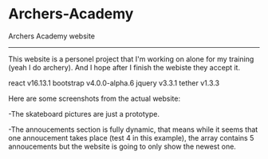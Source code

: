 # Archers-Academy
Archers Academy website

--------------------------------------------

This website is a personel project that I'm working on alone for my training (yeah I do archery).
And I hope after I finish the webiste they accept it.

react v16.13.1
bootstrap v4.0.0-alpha.6
jquery v3.3.1
tether v1.3.3



Here are some screenshots from the actual website:

 
-The skateboard pictures are just a prototype. 

 

-The annoucements section is fully dynamic, that means while it seems that one annoucement takes place (test 4 in this example),  the array contains 5 annoucements but the website is going to only show the newest one.


